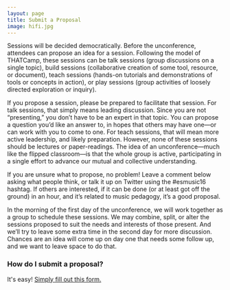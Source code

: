 ```yaml
---
layout: page
title: Submit a Proposal
image: hifi.jpg
---
```



Sessions will be decided democratically. Before the unconference, attendees can propose an idea for a session. Following the model of THATCamp, these sessions can be talk sessions (group discussions on a single topic), build sessions (collaborative creation of some tool, resource, or document), teach sessions (hands-on tutorials and demonstrations of tools or concepts in action), or play sessions (group activities of loosely directed exploration or inquiry).

If you propose a session, please be prepared to facilitate that session. For talk sessions, that simply means leading discussion. Since you are not “presenting,” you don’t have to be an expert in that topic. You can propose a question you’d like an answer to, in hopes that others may have one—or can work with you to come to one. For teach sessions, that will mean more active leadership, and likely preparation. However, none of these sessions should be lectures or paper-readings. The idea of an unconference—much like the flipped classroom—is that the whole group is active, participating in a single effort to advance our mutual and collective understanding.

If you are unsure what to propose, no problem! Leave a comment below asking what people think, or talk it up on Twitter using the #esmusic16 hashtag. If others are interested, if it can be done (or at least got off the ground) in an hour, and it’s related to music pedagogy, it’s a good proposal.

In the morning of the first day of the unconference, we will work together as a group to schedule these sessions. We may combine, split, or alter the sessions proposed to suit the needs and interests of those present. And we’ll try to leave some extra time in the second day for more discussion. Chances are an idea will come up on day one that needs some follow up, and we want to leave space to do that.

### How do I submit a proposal?

It's easy! [Simply fill out this form.](https://docs.google.com/forms/d/1GRRaaVTSxroMG-XQ1oYESDdFWlmuSGd0FpJfAK7qP-4/viewform)

